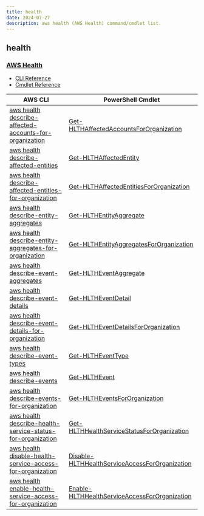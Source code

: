 ```yaml
---
title: health
date: 2024-07-27
description: aws health (AWS Health) command/cmdlet list.
---
```


## health

### [AWS Health](https://phd.aws.amazon.com/)

* [CLI Reference](https://awscli.amazonaws.com/v2/documentation/api/latest/reference/health/index.html)
* [Cmdlet Reference](https://docs.aws.amazon.com/powershell/latest/reference/items/AWS_Health_cmdlets.html)

|AWS CLI|PowerShell Cmdlet|
|----|----|
|[aws health describe-affected-accounts-for-organization](https://awscli.amazonaws.com/v2/documentation/api/latest/reference/health/describe-affected-accounts-for-organization.html)|[Get-HLTHAffectedAccountsForOrganization](https://docs.aws.amazon.com/powershell/latest/reference/items/Get-HLTHAffectedAccountsForOrganization.html)|
|[aws health describe-affected-entities](https://awscli.amazonaws.com/v2/documentation/api/latest/reference/health/describe-affected-entities.html)|[Get-HLTHAffectedEntity](https://docs.aws.amazon.com/powershell/latest/reference/items/Get-HLTHAffectedEntity.html)|
|[aws health describe-affected-entities-for-organization](https://awscli.amazonaws.com/v2/documentation/api/latest/reference/health/describe-affected-entities-for-organization.html)|[Get-HLTHAffectedEntitiesForOrganization](https://docs.aws.amazon.com/powershell/latest/reference/items/Get-HLTHAffectedEntitiesForOrganization.html)|
|[aws health describe-entity-aggregates](https://awscli.amazonaws.com/v2/documentation/api/latest/reference/health/describe-entity-aggregates.html)|[Get-HLTHEntityAggregate](https://docs.aws.amazon.com/powershell/latest/reference/items/Get-HLTHEntityAggregate.html)|
|[aws health describe-entity-aggregates-for-organization](https://awscli.amazonaws.com/v2/documentation/api/latest/reference/health/describe-entity-aggregates-for-organization.html)|[Get-HLTHEntityAggregatesForOrganization](https://docs.aws.amazon.com/powershell/latest/reference/items/Get-HLTHEntityAggregatesForOrganization.html)|
|[aws health describe-event-aggregates](https://awscli.amazonaws.com/v2/documentation/api/latest/reference/health/describe-event-aggregates.html)|[Get-HLTHEventAggregate](https://docs.aws.amazon.com/powershell/latest/reference/items/Get-HLTHEventAggregate.html)|
|[aws health describe-event-details](https://awscli.amazonaws.com/v2/documentation/api/latest/reference/health/describe-event-details.html)|[Get-HLTHEventDetail](https://docs.aws.amazon.com/powershell/latest/reference/items/Get-HLTHEventDetail.html)|
|[aws health describe-event-details-for-organization](https://awscli.amazonaws.com/v2/documentation/api/latest/reference/health/describe-event-details-for-organization.html)|[Get-HLTHEventDetailsForOrganization](https://docs.aws.amazon.com/powershell/latest/reference/items/Get-HLTHEventDetailsForOrganization.html)|
|[aws health describe-event-types](https://awscli.amazonaws.com/v2/documentation/api/latest/reference/health/describe-event-types.html)|[Get-HLTHEventType](https://docs.aws.amazon.com/powershell/latest/reference/items/Get-HLTHEventType.html)|
|[aws health describe-events](https://awscli.amazonaws.com/v2/documentation/api/latest/reference/health/describe-events.html)|[Get-HLTHEvent](https://docs.aws.amazon.com/powershell/latest/reference/items/Get-HLTHEvent.html)|
|[aws health describe-events-for-organization](https://awscli.amazonaws.com/v2/documentation/api/latest/reference/health/describe-events-for-organization.html)|[Get-HLTHEventsForOrganization](https://docs.aws.amazon.com/powershell/latest/reference/items/Get-HLTHEventsForOrganization.html)|
|[aws health describe-health-service-status-for-organization](https://awscli.amazonaws.com/v2/documentation/api/latest/reference/health/describe-health-service-status-for-organization.html)|[Get-HLTHHealthServiceStatusForOrganization](https://docs.aws.amazon.com/powershell/latest/reference/items/Get-HLTHHealthServiceStatusForOrganization.html)|
|[aws health disable-health-service-access-for-organization](https://awscli.amazonaws.com/v2/documentation/api/latest/reference/health/disable-health-service-access-for-organization.html)|[Disable-HLTHHealthServiceAccessForOrganization](https://docs.aws.amazon.com/powershell/latest/reference/items/Disable-HLTHHealthServiceAccessForOrganization.html)|
|[aws health enable-health-service-access-for-organization](https://awscli.amazonaws.com/v2/documentation/api/latest/reference/health/enable-health-service-access-for-organization.html)|[Enable-HLTHHealthServiceAccessForOrganization](https://docs.aws.amazon.com/powershell/latest/reference/items/Enable-HLTHHealthServiceAccessForOrganization.html)|

